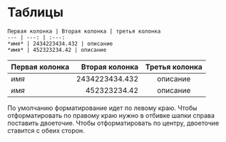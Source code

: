 # Таблицы

    Первая колонка | Вторая колонка | третья колонка
    --- | ---: | :---:
    *имя* | 2434223434.432 | описание
    *имя* | 452323234.42 | описание

Первая колонка | Вторая колонка | Третья колонка
--- | ---: | :---:
*имя* | 2434223434.432 | описание
*имя* | 452323234.42 | описание

По умолчанию форматирование идет по левому краю. Чтобы отформатировать по правому краю нужно в отбивке шапки справа поставить двоеточие. Чтобы отформатировать по центру, двоеточие ставится с обеих сторон.
